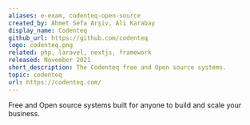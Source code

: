```yaml
---
aliases: e-exam, codenteq-open-source
created_by: Ahmet Sefa Arşiv, Ali Karabay
display_name: Codenteq
github_url: https://github.com/codenteq
logo: codenteq.png
related: php, laravel, nextjs, framework 
released: November 2021
short_description: The Codenteq free and Open source systems.
topic: codenteq
url: https://codenteq.com/
---
```

Free and Open source systems built for anyone to build and scale your business.
